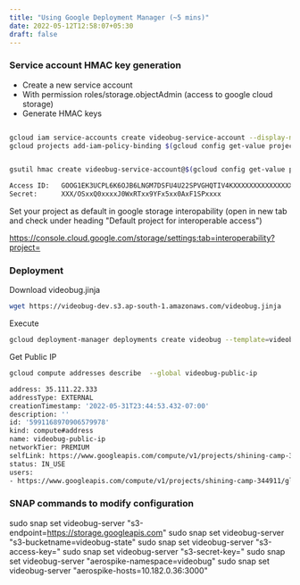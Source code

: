```yaml
---
title: "Using Google Deployment Manager (~5 mins)"
date: 2022-05-12T12:58:07+05:30
draft: false
---
```



### Service account HMAC key generation


- Create a new service account 
- With permission roles/storage.objectAdmin (access to google cloud storage)
- Generate HMAC keys

```bash

gcloud iam service-accounts create videobug-service-account --display-name "videobug service account"
gcloud projects add-iam-policy-binding $(gcloud config get-value project)  --member="serviceAccount:videobug-service-account@$(gcloud config get-value project).iam.gserviceaccount.com"  --role="roles/storage.objectAdmin"


gsutil hmac create videobug-service-account@$(gcloud config get-value project).iam.gserviceaccount.com

Access ID:   GOOG1EK3UCPL6K6OJB6LNGM7DSFU4U22SPVGHQTIV4KXXXXXXXXXXXXXXXXXX
Secret:      XXX/OSxxQ0xxxxJ0WxRTxx9YFx5xx0AxF1SPxxxx

```

Set your project as default in google storage interopability (open in new tab and check under heading "Default project for interoperable access")

https://console.cloud.google.com/storage/settings;tab=interoperability?project=<project>

### Deployment

Download videobug.jinja

```bash
wget https://videobug-dev.s3.ap-south-1.amazonaws.com/videobug.jinja
```

Execute

```bash
gcloud deployment-manager deployments create videobug --template=videobug.jinja --properties="zone:'us-west1-a',region:'us-west1',accessKey:'<ACCESS-KEY>',secretKey:'<SECRET-KEY>'"
```

Get Public IP

```bash
gcloud compute addresses describe  --global videobug-public-ip

address: 35.111.22.333
addressType: EXTERNAL
creationTimestamp: '2022-05-31T23:44:53.432-07:00'
description: ''
id: '5991168970906579978'
kind: compute#address
name: videobug-public-ip
networkTier: PREMIUM
selfLink: https://www.googleapis.com/compute/v1/projects/shining-camp-344911/global/addresses/videobug-public-ip
status: IN_USE
users:
- https://www.googleapis.com/compute/v1/projects/shining-camp-344911/global/forwardingRules/videobug-http
```


### SNAP commands to modify configuration

sudo snap set videobug-server "s3-endpoint=https://storage.googleapis.com"
sudo snap set videobug-server "s3-bucketname=videobug-state"
sudo snap set videobug-server "s3-access-key=<KEY>"
sudo snap set videobug-server "s3-secret-key=<SECRET>"
sudo snap set videobug-server "aerospike-namespace=videobug"
sudo snap set videobug-server "aerospike-hosts=10.182.0.36:3000"



